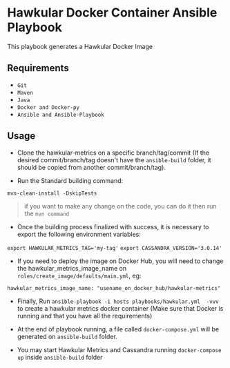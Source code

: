 
# Hawkular Docker Container Ansible Playbook 

This playbook generates a Hawkular Docker Image

## Requirements

- ``Git``
- ``Maven``
- ``Java``
- ``Docker and Docker-py``
- ``Ansible and Ansible-Playbook``


## Usage

* Clone the hawkular-metrics on a specific branch/tag/commit (If the desired commit/branch/tag doesn't have the `ansible-build` folder, it should be copied from another commit/branch/tag).

* Run the Standard building command:

`mvn-clean-install -DskipTests` 

> if you want to make any change on the code, you can do it then run the `mvn command`


* Once the building process finalized with success, it is necessary to export the following environment variables:

 ``export HAWKULAR_METRICS_TAG='my-tag'``
 ``export CASSANDRA_VERSION='3.0.14'``


* If you need to deploy the image on Docker Hub, you will need to change the hawkular_metrics_image_name on ``roles/create_image/defaults/main.yml``, eg:

``hawkular_metrics_image_name: "usename_on_docker_hub/hawkular-metrics"`` 


* Finally, Run ``ansible-playbook -i hosts playbooks/hawkular.yml  -vvv`` to create a hawkular metrics docker container (Make sure that Docker is running and that you have all the requirements)


* At the end of playbook running, a file called ``docker-compose.yml`` will be generated on ``ansible-build`` folder.


* You may start Hawkular Metrics and Cassandra running `docker-compose up` inside ``ansible-build`` folder


